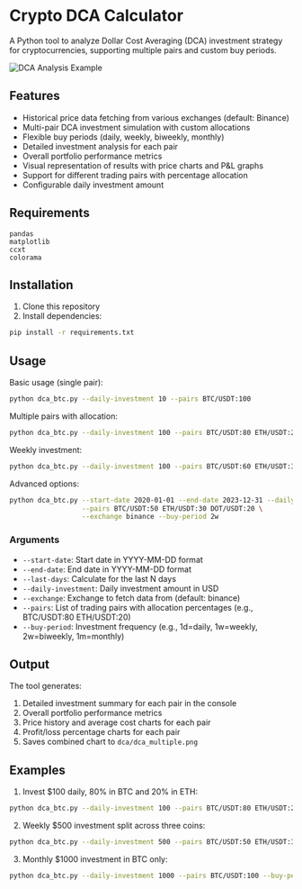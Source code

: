 # Crypto DCA Calculator

A Python tool to analyze Dollar Cost Averaging (DCA) investment strategy for cryptocurrencies, supporting multiple pairs and custom buy periods.

![DCA Analysis Example](./dca/dca_multiple.png)

## Features

- Historical price data fetching from various exchanges (default: Binance)
- Multi-pair DCA investment simulation with custom allocations
- Flexible buy periods (daily, weekly, biweekly, monthly)
- Detailed investment analysis for each pair
- Overall portfolio performance metrics
- Visual representation of results with price charts and P&L graphs
- Support for different trading pairs with percentage allocation
- Configurable daily investment amount

## Requirements

```
pandas
matplotlib
ccxt
colorama
```

## Installation

1. Clone this repository
2. Install dependencies:
```bash
pip install -r requirements.txt
```

## Usage

Basic usage (single pair):
```bash
python dca_btc.py --daily-investment 10 --pairs BTC/USDT:100
```

Multiple pairs with allocation:
```bash
python dca_btc.py --daily-investment 100 --pairs BTC/USDT:80 ETH/USDT:20
```

Weekly investment:
```bash
python dca_btc.py --daily-investment 100 --pairs BTC/USDT:60 ETH/USDT:30 SOL/USDT:10 --buy-period 1w
```

Advanced options:
```bash
python dca_btc.py --start-date 2020-01-01 --end-date 2023-12-31 --daily-investment 100 \
                  --pairs BTC/USDT:50 ETH/USDT:30 DOT/USDT:20 \
                  --exchange binance --buy-period 2w
```

### Arguments

- `--start-date`: Start date in YYYY-MM-DD format
- `--end-date`: End date in YYYY-MM-DD format
- `--last-days`: Calculate for the last N days
- `--daily-investment`: Daily investment amount in USD
- `--exchange`: Exchange to fetch data from (default: binance)
- `--pairs`: List of trading pairs with allocation percentages (e.g., BTC/USDT:80 ETH/USDT:20)
- `--buy-period`: Investment frequency (e.g., 1d=daily, 1w=weekly, 2w=biweekly, 1m=monthly)

## Output

The tool generates:
1. Detailed investment summary for each pair in the console
2. Overall portfolio performance metrics
3. Price history and average cost charts for each pair
4. Profit/loss percentage charts for each pair
5. Saves combined chart to `dca/dca_multiple.png`

## Examples

1. Invest $100 daily, 80% in BTC and 20% in ETH:
```bash
python dca_btc.py --daily-investment 100 --pairs BTC/USDT:80 ETH/USDT:20
```

2. Weekly $500 investment split across three coins:
```bash
python dca_btc.py --daily-investment 500 --pairs BTC/USDT:50 ETH/USDT:30 SOL/USDT:20 --buy-period 1w
```

3. Monthly $1000 investment in BTC only:
```bash
python dca_btc.py --daily-investment 1000 --pairs BTC/USDT:100 --buy-period 1m